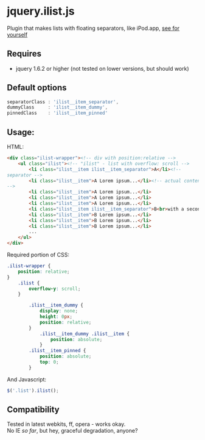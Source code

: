 jquery.ilist.js
===============

Plugin that makes lists with floating separators, like iPod.app, [see for
yourself](http://vxsx.github.com/jquery.ilist.js/)
  
Requires
--------

*  jquery 1.6.2 or higher (not tested on lower versions, but should
   work)

Default options 
----------------

``` javascript
separatorClass : 'ilist__item_separator',
dummyClass     : 'ilist__item_dummy',
pinnedClass    : 'ilist__item_pinned'
```

Usage:
------

HTML:<br>

``` html
<div class="ilist-wrapper"><!-- div with position:relative -->
    <ul class="ilist"><!-- "ilist" - list with overflow: scroll -->
        <li class="ilist__item ilist__item_separator">A</li><!--
separator -->
        <li class="ilist__item">A Lorem ipsum...</li><!-- actual content
-->
        <li class="ilist__item">A Lorem ipsum...</li>
        <li class="ilist__item">A Lorem ipsum...</li>
        <li class="ilist__item">A Lorem ipsum...</li>
        <li class="ilist__item ilist__item_separator">B<br>with a second line</li>
        <li class="ilist__item">B Lorem ipsum...</li>
        <li class="ilist__item">B Lorem ipsum...</li>
        <li class="ilist__item">B Lorem ipsum...</li>
        ...
    </ul>
</div>
```

Required portion of CSS:<br>

``` css
.ilist-wrapper {
    position: relative;
}
    .ilist {
        overflow-y: scroll;
    }

        .ilist__item_dummy {
            display: none;
            height: 0px;
            position: relative;
        }
            .ilist__item_dummy .ilist__item {
                position: absolute;
            }
        .ilist__item_pinned {
            position: absolute;
            top: 0;
        }
```

And Javascript:<br>

``` javascript	
$('.list').ilist();
```

Compatibility
-------------

Tested in latest webkits, ff, opera - works okay.<br>
No IE _so far_, but hey, graceful degradation, anyone?

